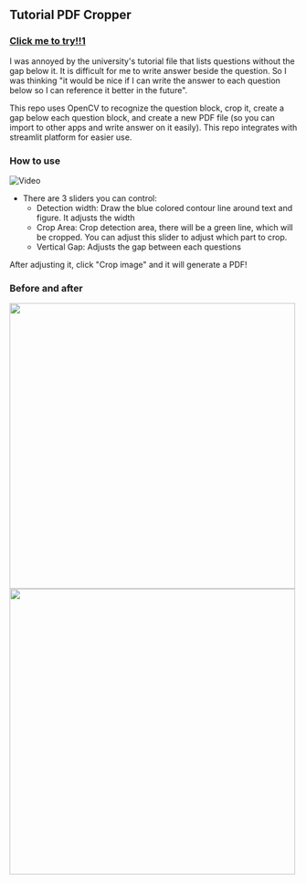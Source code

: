 ## Tutorial PDF Cropper
### [Click me to try!!1](https://tutorial-pdf-cropper.streamlit.app/)


I was annoyed by the university's tutorial file that lists questions without the gap below it. It is difficult for me to write answer beside the question. So I was thinking "it would be nice if I can write the answer to each question below so I can reference it better in the future".

This repo uses OpenCV to recognize the question block, crop it, create a gap below each question block, and create a new PDF file (so you can import to other apps and write answer on it easily).
This repo integrates with streamlit platform for easier use.

### How to use
![Video](https://s7.gifyu.com/images/SJcdD.gif)
- There are 3 sliders you can control:
    - Detection width: Draw the blue colored contour line around text and figure. It adjusts the width
    - Crop Area: Crop detection area, there will be a green line, which will be cropped. You can adjust this slider to adjust which part to crop.
    - Vertical Gap: Adjusts the gap between each questions

After adjusting it, click "Crop image" and it will generate a PDF! 

### Before and after
<p float="left">
  <img src="https://s13.gifyu.com/images/SJcnR.jpg" width="500" />
  <img src="https://s13.gifyu.com/images/SJcn8.jpg" width="500" /> 
</p>

